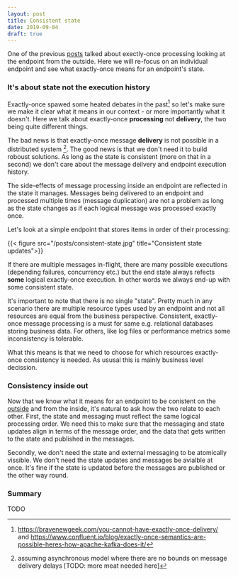 ```yaml
---
layout: post
title: Consistent state
date: 2019-09-04
draft: true
---
```


One of the previous [posts](consistent-messaging.md) talked about exectly-once processing looking at the endpoint from the outside. Here we will re-focus on an individual endpoint and see what exactly-once means for an endpoint's state.

### It's about state not the execution history

Exactly-once spawed some heated debates in the past[^1] so let's make sure we make it clear what it means in our context - or more importantly what it doesn't. Here we talk about exactly-once **processing** not **delivery**, the two being quite different things.

The bad news is that exactly-once message **delivery** is not possible in a distributed system [^2]. The good news is that we don't need it to build roboust solutions. As long as the state is consistent (more on that in a second) we don't care about the message deilvery and endpoint execution history. 

The side-effects of message processing inside an endpoint are reflected in the state it manages. Messages being delivered to an endpoint and processed multiple times (message duplication) are not a problem as long as the state changes as if each logical message was processed exactly once. 

Let's look at a simple endpoint that stores items in order of their processing:

{{< figure src="/posts/consistent-state.jpg" title="Consistent state updates">}}

If there are multiple messages in-flight, there are many possible executions (depending failures, concurrency etc.) but the end state always refects **some** logical exactly-once execution. In other words we always end-up with some consistent state.

It's important to note that there is no single "state". Pretty much in any scenario there are multiple resource types used by an endpoint and not all resources are equal from the business perspective. Consistent, exactly-once message processing is a must for same e.g. relational databases storing business data. For others, like log files or performance metrics some inconsistency is tolerable. 

What this means is that we need to choose for which resources exactly-once consistency is needed. As ususal this is mainly business level decission. 

### Consistency inside out

Now that we know what it means for an endpoint to be conistent on the [outside](consistent-messaging.md) and from the inside, it's natural to ask how the two relate to each other. First, the state and messaging must reflect the same logical processing order. We need this to make sure that the messaging and state updates align in terms of the message order, and the data that gets written to the state and published in the messages. 

Secondly, we don't need the state and external messaging to be atomically vissible. We don't need the state updates and messages be avialble at once. It's fine if the state is updated before the messages are published or the other way round.

### Summary

TODO

[^1]: https://bravenewgeek.com/you-cannot-have-exactly-once-delivery/ and https://www.confluent.io/blog/exactly-once-semantics-are-possible-heres-how-apache-kafka-does-it/
[^2]: assuming asynchronous model where there are no bounds on message delivery delays [TODO: more meat needed here]
